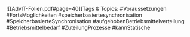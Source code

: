 
![[AdvIT-Folien.pdf#page=40]]Tags & Topics:
   #Voraussetzungen
   #FortsMoglichkeiten
   #speicherbasiertesynchronisation
   #SpeicherbasierteSynchronisation
   #aufgehobenBetriebsmittelverteilung
   #Betriebsmittelbedarf
   #ZuteilungProzesse
   #kannStatische